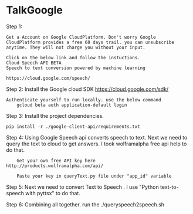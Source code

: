 # TalkGoogle


Step 1:

	Get a Account on Google CloudPlatform. Don't worry Google CloudPlatform provides a free 60 days trail. you can unsubscribe anytime. They will not charge you without your input.
	
	Click on the below link and follow the instuctions.
	Cloud Speech API BETA 
	Speech to text conversion powered by machine learning

	https://cloud.google.com/speech/
	
Step 2:
	Install the Google cloud SDK https://cloud.google.com/sdk/
	
	Authenticate yourself to run locally. use the below command
		gcloud beta auth application-default login

Step 3:
	Install the project dependencies.
	
	pip install -r ./google-client-api/requirements.txt
	
Step 4:
		Using Google Speech api converts speech to text. Next we need to query the text to cloud to get answers. I took wolframalpha free api help to do that.
		
		Get your own free API key here http://products.wolframalpha.com/api/
		
		Paste your key in queryText.py file under "app_id" variable
		
Step 5:
		Next we need to convert Text to Speech . I use "Python text-to-speech with pyttsx" to do that.
		
Step 6:
	Combining all together.
	run the ./queryspeech2speech.sh
